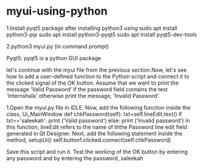 # myui-using-python
1.Install pyqt5 package after installing python3 using 
      sudo apt install python3-pip
      sudo apt install python3-pyqt5
      sudo apt install pyqt5-dev-tools

      

2.python3 myui.py (in command prompt)


Pyqt5:
pyqt5 is a python GUI package 

let's continue with the myui file from the previous section.Now, let's see how to add a user-defined function to the Python script and connect it to the clicked signal of the OK button. Assume that we want to print the message ‘Valid Password’ if the password field contains the text 'Internshala' otherwise print the message, ‘Invalid Password’.

1.Open the myui.py file in IDLE.
Now, add the following function inside the class, Ui_MainWindow
def chkPassword(self):
        txt=self.lineEdit.text()
        if txt=='saleekah':
            print ('Valid password')
        else:
            print ('Invalid password')
In this function, lineEdit refers to the name of ththe Password line edit field generated in Qt Designer.
Next, add the following statement inside the method, setupUi()
 self.button1.clicked.connect(self.chkPassword)
 
 Save this script and run it. Test the working of the OK button by entering any password and by entering the password, saleekah
